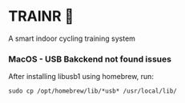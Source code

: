 # TRAINR 🚴

A smart indoor cycling training system


### MacOS - USB Bakckend not found issues

After installing libusb1 using homebrew, run:

```commandline
sudo cp /opt/homebrew/lib/*usb* /usr/local/lib/
```